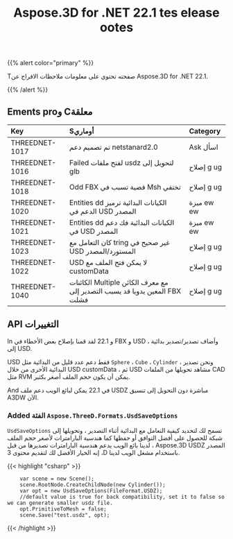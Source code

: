﻿---
title: Aspose.3D for .NET 22.1 tes elease ootes
type: docs
weight: 12
url: /ar/net/aspose-3d-for-net-22-1-release-notes/
---
{{% alert color="primary" %}}

Tصفحته تحتوي على معلومات ملاحظات الافراج عن Aspose.3D for .NET 22.1.

{{% /alert %}}
## **Ements proو Cمعلقة**

|**Key**|**Sأوماري**|**Category**|
|:- |:- |:- |
|THREEDNET-1017 |تم تصميم دعم netstanard2.0|Ask اسأل|
|THREEDNET-1016 |Failed لفتح ملفات usdz لتحويل إلى glb|إصلاح g ug|
|THREEDNET-1018 |Odd FBX قضية تسبب في Msh تختفي|إصلاح g ug|
|THREEDNET-1020 |Entities dd الكيانات البدائية ترميز الدعم في USD المصدر|ميزة ew ew|
|THREEDNET-1021 |Entities dd الكيانات البدائية فك دعم في USD المصدر|ميزة ew ew|
|THREEDNET-1023 |كان التعامل مع tring غير صحيح في USD المستورد/المصدر|إصلاح g ug|
|THREEDNET-1022 |USD لا يمكن فتح الملف مع customData|إصلاح g ug|
|THREEDNET-1040 |الكائنات Multiple مع معرف الكائن المعين يدويا قد يسبب التصدير إلى FBX فشلت|إصلاح g ug|


## API التغييرات ##


In و 22.1 لقد قمنا بإصلاح بعض الأخطاء في FBX و USD ، وأضاف تصدير/تصدير بدائية إلى USD.

USD فقط دعم عدد قليل من البدائية مثل `Sphere` ، `Cube` ، `Cylinder` ، ونحن تصدير البدائية الأخرى من خلال USD customData ، ثم USD مشاهد تحويلها من الملفات CAD مثل RVM يمكن أن يكون حجم الملف أصغر بكثير.

And في 22.1 يمكن لبائع الويب دعم ملف USDZ مباشرة دون التحويل إلى تنسيق A3DW الآن.


### Added الفئة `Aspose.ThreeD.Formats.UsdSaveOptions`

`UsdSaveOptions` تسمح لك لتحديد كيفية التعامل مع البدائية أثناء التصدير ، وتحويلها إلى شبكة للحصول على أفضل التوافق أو حفظها كما هندسية البارامترات لأصغر حجم الملف ، لدينا بائع الويب يدعم هندسية البارامترات تصديرها من قبل Aspose.3D USDZ المصدر ، إنه الخيار الأفضل لك لتقديم محتوى 3D باستخدام مشغل الويب لدينا.



{{< highlight "csharp" >}}

        var scene = new Scene();
        scene.RootNode.CreateChildNode(new Cylinder());
        var opt = new UsdSaveOptions(FileFormat.USDZ);
        //default value is true for back compatibility, set it to false so we can generate smaller usdz file.
        opt.PrimitiveToMesh = false;
        scene.Save("test.usdz", opt);

{{< /highlight >}}
